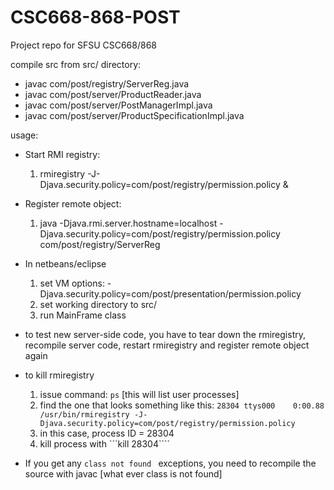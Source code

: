 # CSC668-868-POST
Project repo for SFSU CSC668/868

compile src from src/ directory:
*  javac com/post/registry/ServerReg.java
*  javac com/post/server/ProductReader.java
*  javac com/post/server/PostManagerImpl.java
*  javac com/post/server/ProductSpecificationImpl.java 

usage:
* Start RMI registry:
  1. rmiregistry -J-Djava.security.policy=com/post/registry/permission.policy &
* Register remote object:
  1.  java -Djava.rmi.server.hostname=localhost -Djava.security.policy=com/post/registry/permission.policy com/post/registry/ServerReg
* In netbeans/eclipse
  1.  set VM options:  -Djava.security.policy=com/post/presentation/permission.policy
  2.  set working directory to src/    
  2.  run MainFrame class

* to test new server-side code, you have to tear down the rmiregistry, recompile server code, restart rmiregistry and register remote object again
* to kill rmiregistry
  1.  issue command: ```ps```    [this will list user processes]
  2.  find the one that looks something like this: ```28304 ttys000    0:00.88 /usr/bin/rmiregistry -J-Djava.security.policy=com/post/registry/permission.policy```
  3.  in this case, process ID = 28304
  4.  kill process with ```kill 28304````

*  If you get any ```class not found ``` exceptions, you need to recompile the source with javac [what ever class is not found]
